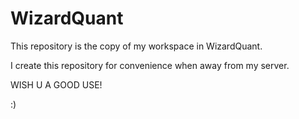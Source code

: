 # WizardQuant
This repository is the copy of my workspace in WizardQuant.

I create this repository for convenience when away from my server.

WISH U A GOOD USE!

:)
